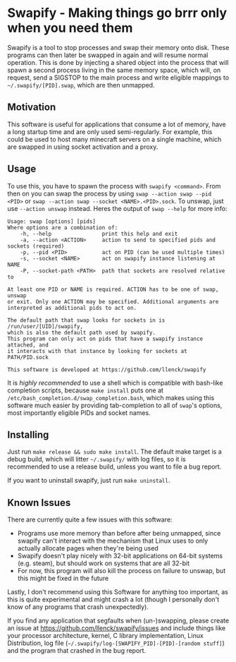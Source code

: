 Swapify - Making things go brrr only when you need them
=======================================================

Swapify is a tool to stop processes and swap their memory onto disk. These programs can then later be swapped in again and will resume normal operation. This is done by injecting a shared object into the process that will spawn a second process living in the same memory space, which will, on request, send a SIGSTOP to the main process and write eligible mappings to `~/.swapify/[PID].swap`, which are then unmapped.

Motivation
----------

This software is useful for applications that consume a lot of memory, have a long startup time and are only used semi-regularly. For example, this could be used to host many minecraft servers on a single machine, which are swapped in using socket activation and a proxy.

Usage
-----

To use this, you have to spawn the process with `swapify <command>`. From then on you can swap the process by using `swap --action swap --pid <PID>` or `swap --action swap --socket <NAME>.<PID>.sock`. To unswap, just use `--action unswap` instead. Heres the output of `swap --help` for more info:
```
Usage: swap [options] [pids]
Where options are a combination of:
    -h, --help                print this help and exit
    -a, --action <ACTION>     action to send to specified pids and sockets (required)
    -p, --pid <PID>           act on PID (can be used multiple times)
    -s, --socket <NAME>       act on swapify instance listening at NAME
    -P, --socket-path <PATH>  path that sockets are resolved relative to

At least one PID or NAME is required. ACTION has to be one of swap, unswap
or exit. Only one ACTION may be specified. Additional arguments are
interpreted as additional pids to act on.

The default path that swap looks for sockets in is /run/user/[UID]/swapify,
which is also the default path used by swapify.
This program can only act on pids that have a swapify instance attached, and
it interacts with that instance by looking for sockets at PATH/PID.sock

This software is developed at https://github.com/llenck/swapify
```

It is _highly recommended_ to use a shell which is compatible with bash-like completion scripts, because `make install` puts one at `/etc/bash_completion.d/swap_completion.bash`, which makes using this software much easier by providing tab-completion to all of `swap`'s options, most importantly eligible PIDs and socket names.

Installing
----------

Just run `make release && sudo make install`. The default make target is a debug build, which will litter `~/.swapify/` with log files, so it is recommended to use a release build, unless you want to file a bug report.

If you want to uninstall swapify, just run `make uninstall`.

Known Issues
------

There are currently quite a few issues with this software:
- Programs use more memory than before after being unmapped, since swapify can't interact with the mechanism that Linux uses to only actually allocate pages when they're being used
- Swapify doesn't play nicely with 32-bit applications on 64-bit systems (e.g. steam), but should work on systems that are all 32-bit
- For now, this program will also kill the process on failure to unswap, but this might be fixed in the future

Lastly, I don't recommend using this Software for anything too important, as this is quite experimental and might crash a lot (though I personally don't know of any programs that crash unexpectedly). 

If you find any application that segfaults when (un-)swapping, please create an issue at https://github.com/llenck/swapify/issues and include things like your processor architecture, kernel, C library implementation, Linux Distribution, log file (`~/.swapify/log-[SWAPIFY_PID]-[PID]-[random stuff]`) and the program that crashed in the bug report.
